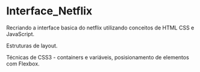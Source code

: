 # Interface_Netflix

Recriando a interface basica do netflix utilizando conceitos de HTML CSS e JavaScript.

Estruturas de layout.

Técnicas de CSS3 - containers e variáveis, posisionamento de elementos com Flexbox.



 
